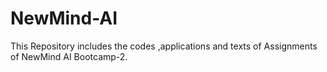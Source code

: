 # NewMind-AI
This Repository includes the codes ,applications and texts of Assignments of NewMind AI Bootcamp-2.
